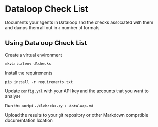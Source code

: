 # Dataloop Check List

Documents your agents in Dataloop and the checks associated with them and dumps
them all out in a number of formats

## Using Dataloop Check List

Create a virtual environment

`mkvirtualenv dlchecks`

Install the requirements

`pip install -r requirements.txt`

Update `config.yml` with your API key and the accounts that you want to analyse

Run the script `./dlchecks.py > dataloop.md`

Upload the results to your git repository or other Markdown compatible
documentation location
